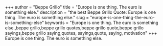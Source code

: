 +++
author = "Beppe Grillo"
title = "Europe is one thing. The euro is something else."
description = "the best Beppe Grillo Quote: Europe is one thing. The euro is something else."
slug = "europe-is-one-thing-the-euro-is-something-else"
keywords = "Europe is one thing. The euro is something else.,beppe grillo,beppe grillo quotes,beppe grillo quote,beppe grillo sayings,beppe grillo saying,quotes, sayings,quote, saying, motivation"
+++
Europe is one thing. The euro is something else.
